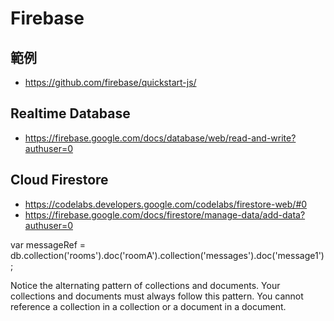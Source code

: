 # Firebase

## 範例

* https://github.com/firebase/quickstart-js/

## Realtime Database

* https://firebase.google.com/docs/database/web/read-and-write?authuser=0

## Cloud Firestore

* https://codelabs.developers.google.com/codelabs/firestore-web/#0
* https://firebase.google.com/docs/firestore/manage-data/add-data?authuser=0

var messageRef = db.collection('rooms').doc('roomA').collection('messages').doc('message1');

Notice the alternating pattern of collections and documents. Your collections and documents must always follow this pattern. You cannot reference a collection in a collection or a document in a document.